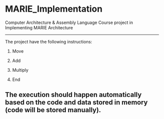 # MARIE_Implementation
Computer Architecture & Assembly Language Course project in Implementing MARIE Architecture

------------------------------------------------------------------------------------------------
The project have the following instructions:

1. Move

2. Add

3. Multiply

4. End

The execution should happen automatically based on the code and data stored in memory (code will be stored manually).
------------------------------------------------------------------------------------------------
